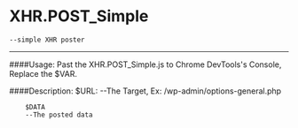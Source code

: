 # XHR.POST_Simple 
	--simple XHR poster
---

####Usage:
	Past the XHR.POST_Simple.js to Chrome DevTools's Console, Replace the $VAR.

####Description:
		$URL: 
		--The Target, Ex: /wp-admin/options-general.php	

		$DATA
		--The posted data
